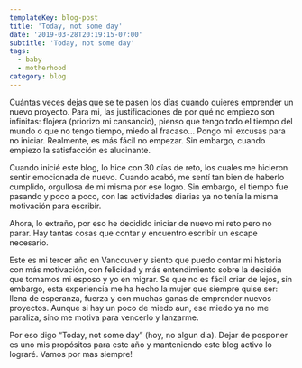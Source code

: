 ```yaml
---
templateKey: blog-post
title: 'Today, not some day'
date: '2019-03-28T20:19:15-07:00'
subtitle: 'Today, not some day'
tags:
  - baby
  - motherhood
category: blog
---
```

Cuántas veces dejas que se te pasen los días cuando quieres emprender un nuevo proyecto. Para mi, las justificaciones de por qué no empiezo son infinitas: flojera (priorizo mi cansancio), pienso que tengo todo el tiempo del mundo o que no tengo tiempo, miedo al fracaso... Pongo mil excusas para no iniciar. Realmente, es más fácil no empezar. Sin embargo, cuando empiezo la satisfacción es alucinante.

Cuando inicié este blog, lo hice con 30 días de reto, los cuales me hicieron sentir emocionada de nuevo. Cuando acabó, me sentí tan bien de haberlo cumplido, orgullosa de mi misma por ese logro. Sin embargo, el tiempo fue pasando y poco a poco, con las actividades diarias ya no tenía la misma motivación para escribir. 

Ahora, lo extraño, por eso he decidido iniciar de nuevo mi reto pero no parar. Hay tantas cosas que contar y encuentro escribir un escape necesario. 

Este es mi tercer año en Vancouver y siento que puedo contar mi historia con más motivación, con felicidad y más entendimiento sobre la decisión que tomamos mi esposo y yo en migrar. Se que no es fácil criar de lejos, sin embargo, esta experiencia me ha hecho la mujer que siempre quise ser: llena de esperanza, fuerza y con muchas ganas de emprender nuevos proyectos. Aunque si hay un poco de miedo aun, ese miedo ya no me paraliza, sino me motiva para vencerlo y lanzarme. 

Por eso digo “Today, not some day” (hoy, no algun dia). Dejar de posponer es uno mis propósitos para este año y manteniendo este blog activo lo lograré. Vamos por mas siempre!
